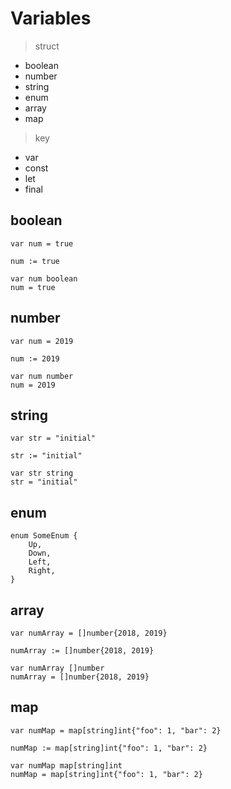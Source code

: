 # Variables

> struct

- boolean
- number
- string
- enum
- array
- map

> key

- var
- const
- let
- final

## boolean

```io
var num = true

num := true

var num boolean
num = true
```

## number

```io
var num = 2019

num := 2019

var num number
num = 2019
```

## string

```io
var str = "initial"

str := "initial"

var str string
str = "initial"
```

## enum

```io
enum SomeEnum {
    Up,
    Down,
    Left,
    Right,
}
```

## array

```io
var numArray = []number{2018, 2019}

numArray := []number{2018, 2019}

var numArray []number
numArray = []number{2018, 2019}
```

## map

```io
var numMap = map[string]int{"foo": 1, "bar": 2}

numMap := map[string]int{"foo": 1, "bar": 2}

var numMap map[string]int
numMap = map[string]int{"foo": 1, "bar": 2}
```
